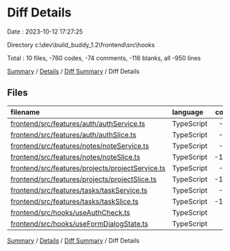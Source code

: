 # Diff Details

Date : 2023-10-12 17:27:25

Directory c:\\dev\\build_buddy_1.2\\frontend\\src\\hooks

Total : 10 files,  -760 codes, -74 comments, -116 blanks, all -950 lines

[Summary](results.md) / [Details](details.md) / [Diff Summary](diff.md) / Diff Details

## Files
| filename | language | code | comment | blank | total |
| :--- | :--- | ---: | ---: | ---: | ---: |
| [frontend/src/features/auth/authService.ts](/frontend/src/features/auth/authService.ts) | TypeScript | -36 | -4 | -10 | -50 |
| [frontend/src/features/auth/authSlice.ts](/frontend/src/features/auth/authSlice.ts) | TypeScript | -94 | -12 | -14 | -120 |
| [frontend/src/features/notes/noteService.ts](/frontend/src/features/notes/noteService.ts) | TypeScript | -35 | -6 | -9 | -50 |
| [frontend/src/features/notes/noteSlice.ts](/frontend/src/features/notes/noteSlice.ts) | TypeScript | -156 | -9 | -20 | -185 |
| [frontend/src/features/projects/projectService.ts](/frontend/src/features/projects/projectService.ts) | TypeScript | -46 | -10 | -10 | -66 |
| [frontend/src/features/projects/projectSlice.ts](/frontend/src/features/projects/projectSlice.ts) | TypeScript | -188 | -11 | -25 | -224 |
| [frontend/src/features/tasks/taskService.ts](/frontend/src/features/tasks/taskService.ts) | TypeScript | -47 | -11 | -10 | -68 |
| [frontend/src/features/tasks/taskSlice.ts](/frontend/src/features/tasks/taskSlice.ts) | TypeScript | -182 | -11 | -26 | -219 |
| [frontend/src/hooks/useAuthCheck.ts](/frontend/src/hooks/useAuthCheck.ts) | TypeScript | 18 | 0 | 5 | 23 |
| [frontend/src/hooks/useFormDialogState.ts](/frontend/src/hooks/useFormDialogState.ts) | TypeScript | 6 | 0 | 3 | 9 |

[Summary](results.md) / [Details](details.md) / [Diff Summary](diff.md) / Diff Details